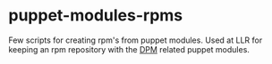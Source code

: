 # puppet-modules-rpms

Few scripts for creating rpm's from puppet modules. Used at LLR for keeping an rpm repository with the [DPM](http://lcgdm.web.cern.ch/dpm) related puppet modules.
